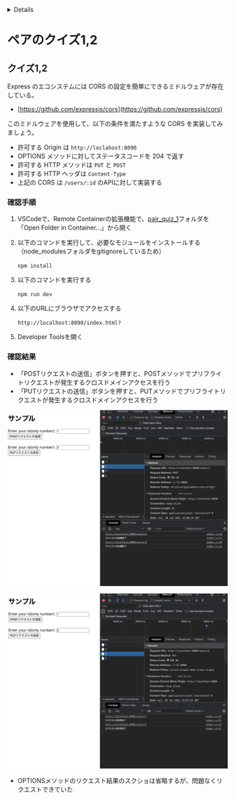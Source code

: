 <!-- START doctoc generated TOC please keep comment here to allow auto update -->
<!-- DON'T EDIT THIS SECTION, INSTEAD RE-RUN doctoc TO UPDATE -->
<details>
<summary>Details</summary>

- [ペアのクイズ1,2](#%E3%83%9A%E3%82%A2%E3%81%AE%E3%82%AF%E3%82%A4%E3%82%BA12)
  - [クイズ1,2](#%E3%82%AF%E3%82%A4%E3%82%BA12)
    - [確認手順](#%E7%A2%BA%E8%AA%8D%E6%89%8B%E9%A0%86)
    - [確認結果](#%E7%A2%BA%E8%AA%8D%E7%B5%90%E6%9E%9C)

</details>
<!-- END doctoc generated TOC please keep comment here to allow auto update -->

# ペアのクイズ1,2

## クイズ1,2

Express のエコシステムには CORS の設定を簡単にできるミドルウェアが存在している。

- [https://github.com/expressjs/cors](https://github.com/expressjs/cors)

このミドルウェアを使用して、以下の条件を満たすような CORS を実装してみましょう。

- 許可する Origin は `http://loclahost:8090`
- OPTIONS メソッドに対してステータスコードを 204 で返す
- 許可する HTTP メソッドは `PUT` と `POST`
- 許可する HTTP ヘッダは `Content-Type`
- 上記の CORS は `/users/:id` のAPIに対して実装する

### 確認手順

1. VSCodeで、Remote Containerの拡張機能で、[pair_quiz_1](../pair_quiz_1)フォルダを「Open Folder in Container...」から開く
2. 以下のコマンドを実行して、必要なモジュールをインストールする（node_modulesフォルダをgitignoreしているため）

   `npm install`
3. 以下のコマンドを実行する

   `npm run dev`
4. 以下のURLにブラウザでアクセスする

   `http://localhost:8090/index.html?`
5. Developer Toolsを開く

### 確認結果

- 「POSTリクエストの送信」ボタンを押すと、POSTメソッドでプリフライトリクエストが発生するクロスドメインアクセスを行う
- 「PUTリクエストの送信」ボタンを押すと、PUTメソッドでプリフライトリクエストが発生するクロスドメインアクセスを行う

![](../../../../../assets/cors_post_quiz_result.png)

![](../../../../../assets/cors_put_quiz_result.png)

- OPTIONSメソッドのリクエスト結果のスクショは省略するが、問題なくリクエストできていた